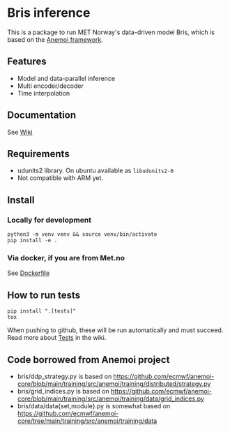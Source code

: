 # Bris inference

This is a package to run MET Norway's data-driven model Bris, which is based on
the [Anemoi framework](https://github.com/ecmwf/anemoi-training).

## Features

- Model and data-parallel inference
- Multi encoder/decoder
- Time interpolation

## Documentation

See [Wiki](https://github.com/metno/bris-inference/wiki)

## Requirements

- udunits2 library. On ubuntu available as `libudunits2-0`
- Not compatible with ARM yet.

## Install

### Locally for development

    python3 -m venv venv && source venv/bin/activate
    pip install -e .

### Via docker, if you are from Met.no

See [Dockerfile](https://gitlab.met.no/yrop/bris-cicd/-/blob/main/Dockerfile?ref_type=heads)

## How to run tests

    pip install ".[tests]"
    tox

When pushing to github, these will be run automatically and must succeed. Read more about [Tests](https://github.com/metno/bris-inference/wiki/Tests) in the wiki.

## Code borrowed from Anemoi project

- bris/ddp_strategy.py is based on <https://github.com/ecmwf/anemoi-core/blob/main/training/src/anemoi/training/distributed/strategy.py>
- bris/grid_indices.py is based on <https://github.com/ecmwf/anemoi-core/blob/main/training/src/anemoi/training/data/grid_indices.py>
- bris/data/data{set,module}.py is somewhat based on <https://github.com/ecmwf/anemoi-core/tree/main/training/src/anemoi/training/data>
